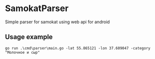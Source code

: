 # SamokatParser
Simple parser for samokat using web api for android

## Usage example
```
go run .\cmd\parser\main.go -lat 55.865121 -lon 37.609047 -category "Молочное и сыр"
```